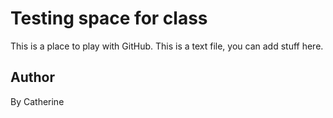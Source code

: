 # Testing space for class
This is a place to play with GitHub. This is a text file, you can add stuff here.

## Author 

By Catherine 
